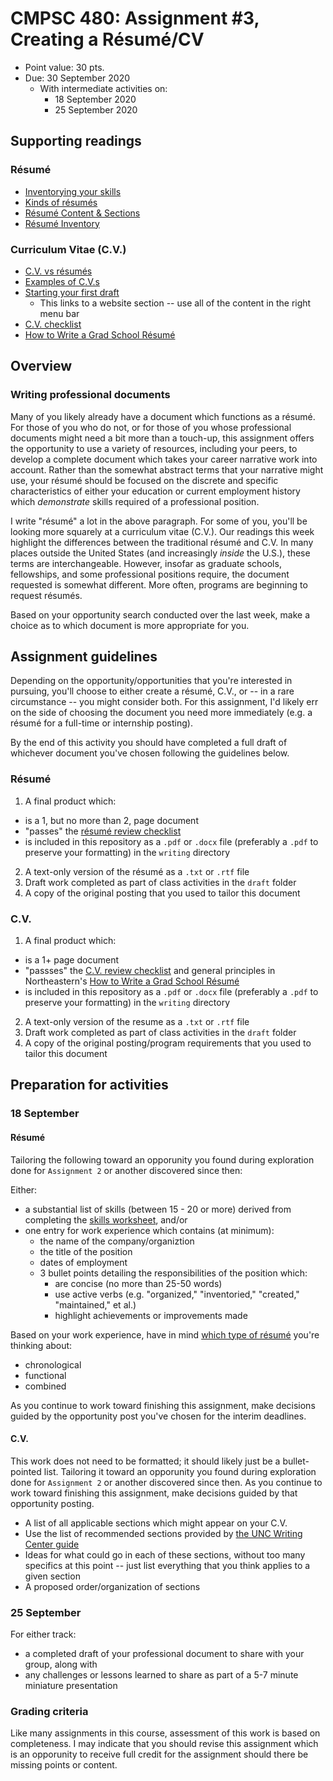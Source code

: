 # CMPSC 480: Assignment #3, Creating a Résumé/CV

* Point value: 30 pts.
* Due: 30 September 2020
  * With intermediate activities on:
    * 18 September 2020
    * 25 September 2020

## Supporting readings

### Résumé

* [Inventorying your skills](http://sitesmedia.s3.amazonaws.com/career/files/2016/11/SkillsEmployersSeek.pdf)
* [Kinds of résumés](https://careerwise.minnstate.edu/jobs/resumecharts.html)
* [Résumé Content & Sections](https://career.vt.edu/job-search/presenting_yourself/resumes/content.html)
* [Résumé Inventory](https://tswqo1aqh6e4d9omrzpjqmtw-wpengine.netdna-ssl.com/career/files/2019/01/RESUME-REVIEW-CHECKLIST.pdf)

### Curriculum Vitae (C.V.)

* [C.V. vs résumés](https://writingcenter.unc.edu/tips-and-tools/curricula-vitae-cvs-versus-resumes/)
* [Examples of C.V.s](https://writing.colostate.edu/guides/page.cfm?pageid=1330&guideid=62)
* [Starting your first draft](https://writing.colostate.edu/guides/page.cfm?pageid=1335&guideid=62)
  * This links to a website section -- use all of the content in the right menu bar
* [C.V. checklist](http://www.kumc.edu/Documents/counseling/Curriculum%20Vitae%20Review%20Checklist.pdf)
* [How to Write a Grad School Résumé](https://www.northeastern.edu/graduate/blog/how-to-write-a-grad-school-resume/)

## Overview
 
### Writing professional documents

Many of you likely already have a document which functions as a résumé. For those of you who do not, or for those of you whose professional documents might need a bit more than a touch-up, this assignment offers the opportunity to use a variety of resources, including your peers, to develop a complete document which takes your career narrative work into account. Rather than the somewhat abstract terms that your narrative might use, your résumé should be focused on the discrete and specific characteristics of either your education or current employment history which _demonstrate_ skills required of a professional position.

I write "résumé" a lot in the above paragraph. For some of you, you'll be looking more squarely at a curriculum vitae (C.V.). Our readings this week highlight the differences between the traditional résumé and C.V. In many places outside the United States (and increasingly _inside_ the U.S.), these terms are interchangeable. However, insofar as graduate schools, fellowships, and some professional positions require, the document requested is somewhat different. More often, programs are beginning to request résumés. 

Based on your opportunity search conducted over the last week, make a choice as to which document is more appropriate for you.

## Assignment guidelines

Depending on the opportunity/opportunities that you're interested in pursuing, you'll choose to either create a résumé, C.V., or -- in a rare circumstance -- you might consider both. For this assignment, I'd likely err on the side of choosing the document you need more immediately (e.g. a résumé for a full-time or internship posting).

By the end of this activity you should have completed a full draft of whichever document you've chosen following the guidelines below.

### Résumé

1. A final product which:
  * is a 1, but no more than 2, page document
  * "passes" the [résumé review checklist](https://tswqo1aqh6e4d9omrzpjqmtw-wpengine.netdna-ssl.com/career/files/2019/01/RESUME-REVIEW-CHECKLIST.pdf)
  * is included in this repository as a `.pdf` or `.docx` file (preferably a `.pdf` to preserve your formatting) in the `writing` directory
2. A text-only version of the résumé as a `.txt` or `.rtf` file
3. Draft work completed as part of class activities in the `draft` folder
4. A copy of the original posting that you used to tailor this document

### C.V.

1. A final product which:
  * is a 1+ page document
  * "passses" the [C.V. review checklist](http://www.kumc.edu/Documents/counseling/Curriculum%20Vitae%20Review%20Checklist.pdf) and general principles in Northeastern's [How to Write a Grad School Résumé](https://www.northeastern.edu/graduate/blog/how-to-write-a-grad-school-resume/)
  * is included in this repository as a `.pdf` or `.docx` file (preferably a `.pdf` to preserve your formatting) in the `writing` directory
2. A text-only version of the resume as a `.txt` or `.rtf` file
3. Draft work completed as part of class activities in the `draft` folder
4. A copy of the original posting/program requirements that you used to tailor this document


## Preparation for activities

### 18 September

#### Résumé

Tailoring the following toward an opporunity you found during exploration done for `Assignment 2` or another discovered since then:

Either:

  * a substantial list of skills (between 15 - 20 or more) derived from completing the [skills worksheet](http://sitesmedia.s3.amazonaws.com/career/files/2016/11/SkillsEmployersSeek.pdf), and/or
  * one entry for work experience which contains (at minimum):
    * the name of the company/organiztion
    * the title of the position
    * dates of employment
    * 3 bullet points detailing the responsibilities of the position which:
      * are concise (no more than 25-50 words)
      * use active verbs (e.g. "organized," "inventoried," "created," "maintained," et al.)
      * highlight achievements or improvements made
      
Based on your work experience, have in mind [which type of résumé]((https://careerwise.minnstate.edu/jobs/resumecharts.html)) you're thinking about:

  * chronological
  * functional
  * combined
  
As you continue to work toward finishing this assignment, make decisions guided by the opportunity post you've chosen for the interim deadlines.

#### C.V.

This work does not need to be formatted; it should likely just be a bullet-pointed list. Tailoring it toward an opporunity you found during exploration done for `Assignment 2` or another discovered since then. As you continue to work toward finishing this assignment, make decisions guided by that opportunity posting.

 * A list of all applicable sections which might appear on your C.V.
  * Use the list of recommended sections provided by [the UNC Writing Center guide](https://writingcenter.unc.edu/tips-and-tools/curricula-vitae-cvs-versus-resumes/)
 * Ideas for what could go in each of these sections, without too many specifics at this point -- just list everything that you think applies to a given section
 * A proposed order/organization of sections

### 25 September

For either track:

  * a completed draft of your professional document to share with your group, along with
  * any challenges or lessons learned to share as part of a 5-7 minute miniature presentation

### Grading criteria

Like many assignments in this course, assessment of this work is based on completeness. I may indicate that you should revise this assignment which is an opporunity to receive full credit for the assignment should there be missing points or content.
